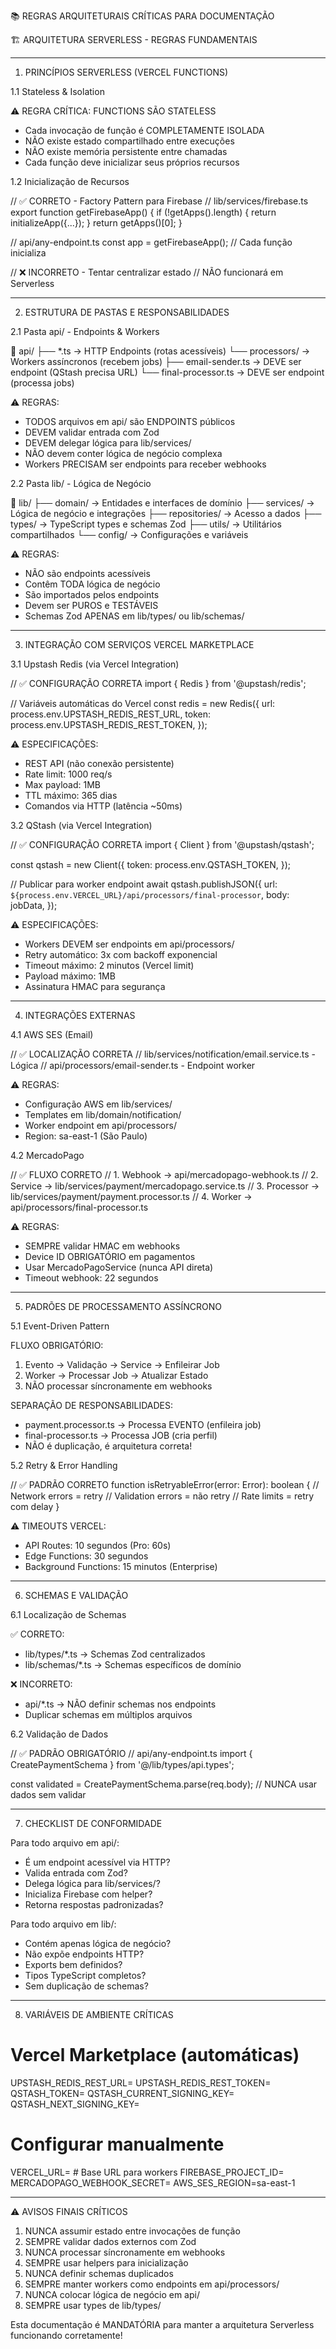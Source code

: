  📚 REGRAS ARQUITETURAIS CRÍTICAS PARA DOCUMENTAÇÃO

  🏗️ ARQUITETURA SERVERLESS - REGRAS FUNDAMENTAIS

  ---
  1. PRINCÍPIOS SERVERLESS (VERCEL FUNCTIONS)

  1.1 Stateless & Isolation

  ⚠️ REGRA CRÍTICA: FUNCTIONS SÃO STATELESS
  - Cada invocação de função é COMPLETAMENTE ISOLADA
  - NÃO existe estado compartilhado entre execuções
  - NÃO existe memória persistente entre chamadas
  - Cada função deve inicializar seus próprios recursos

  1.2 Inicialização de Recursos

  // ✅ CORRETO - Factory Pattern para Firebase
  // lib/services/firebase.ts
  export function getFirebaseApp() {
    if (!getApps().length) {
      return initializeApp({...});
    }
    return getApps()[0];
  }

  // api/any-endpoint.ts
  const app = getFirebaseApp(); // Cada função inicializa

  // ❌ INCORRETO - Tentar centralizar estado
  // NÃO funcionará em Serverless

  ---
  2. ESTRUTURA DE PASTAS E RESPONSABILIDADES

  2.1 Pasta api/ - Endpoints & Workers

  📁 api/
  ├── *.ts              → HTTP Endpoints (rotas acessíveis)
  └── processors/       → Workers assíncronos (recebem jobs)
      ├── email-sender.ts    → DEVE ser endpoint (QStash precisa URL)
      └── final-processor.ts → DEVE ser endpoint (processa jobs)

  ⚠️ REGRAS:
  - TODOS arquivos em api/ são ENDPOINTS públicos
  - DEVEM validar entrada com Zod
  - DEVEM delegar lógica para lib/services/
  - NÃO devem conter lógica de negócio complexa
  - Workers PRECISAM ser endpoints para receber webhooks

  2.2 Pasta lib/ - Lógica de Negócio

  📁 lib/
  ├── domain/          → Entidades e interfaces de domínio
  ├── services/        → Lógica de negócio e integrações
  ├── repositories/    → Acesso a dados
  ├── types/          → TypeScript types e schemas Zod
  ├── utils/          → Utilitários compartilhados
  └── config/         → Configurações e variáveis

  ⚠️ REGRAS:
  - NÃO são endpoints acessíveis
  - Contêm TODA lógica de negócio
  - São importados pelos endpoints
  - Devem ser PUROS e TESTÁVEIS
  - Schemas Zod APENAS em lib/types/ ou lib/schemas/

  ---
  3. INTEGRAÇÃO COM SERVIÇOS VERCEL MARKETPLACE

  3.1 Upstash Redis (via Vercel Integration)

  // ✅ CONFIGURAÇÃO CORRETA
  import { Redis } from '@upstash/redis';

  // Variáveis automáticas do Vercel
  const redis = new Redis({
    url: process.env.UPSTASH_REDIS_REST_URL,
    token: process.env.UPSTASH_REDIS_REST_TOKEN,
  });

  ⚠️ ESPECIFICAÇÕES:
  - REST API (não conexão persistente)
  - Rate limit: 1000 req/s
  - Max payload: 1MB
  - TTL máximo: 365 dias
  - Comandos via HTTP (latência ~50ms)

  3.2 QStash (via Vercel Integration)

  // ✅ CONFIGURAÇÃO CORRETA
  import { Client } from '@upstash/qstash';

  const qstash = new Client({
    token: process.env.QSTASH_TOKEN,
  });

  // Publicar para worker endpoint
  await qstash.publishJSON({
    url: `${process.env.VERCEL_URL}/api/processors/final-processor`,
    body: jobData,
  });

  ⚠️ ESPECIFICAÇÕES:
  - Workers DEVEM ser endpoints em api/processors/
  - Retry automático: 3x com backoff exponencial
  - Timeout máximo: 2 minutos (Vercel limit)
  - Payload máximo: 1MB
  - Assinatura HMAC para segurança

  ---
  4. INTEGRAÇÕES EXTERNAS

  4.1 AWS SES (Email)

  // ✅ LOCALIZAÇÃO CORRETA
  // lib/services/notification/email.service.ts - Lógica
  // api/processors/email-sender.ts - Endpoint worker

  ⚠️ REGRAS:
  - Configuração AWS em lib/services/
  - Templates em lib/domain/notification/
  - Worker endpoint em api/processors/
  - Region: sa-east-1 (São Paulo)

  4.2 MercadoPago

  // ✅ FLUXO CORRETO
  // 1. Webhook → api/mercadopago-webhook.ts
  // 2. Service → lib/services/payment/mercadopago.service.ts
  // 3. Processor → lib/services/payment/payment.processor.ts
  // 4. Worker → api/processors/final-processor.ts

  ⚠️ REGRAS:
  - SEMPRE validar HMAC em webhooks
  - Device ID OBRIGATÓRIO em pagamentos
  - Usar MercadoPagoService (nunca API direta)
  - Timeout webhook: 22 segundos

  ---
  5. PADRÕES DE PROCESSAMENTO ASSÍNCRONO

  5.1 Event-Driven Pattern

  FLUXO OBRIGATÓRIO:
  1. Evento → Validação → Service → Enfileirar Job
  2. Worker → Processar Job → Atualizar Estado
  3. NÃO processar síncronamente em webhooks

  SEPARAÇÃO DE RESPONSABILIDADES:
  - payment.processor.ts → Processa EVENTO (enfileira job)
  - final-processor.ts → Processa JOB (cria perfil)
  - NÃO é duplicação, é arquitetura correta!

  5.2 Retry & Error Handling

  // ✅ PADRÃO CORRETO
  function isRetryableError(error: Error): boolean {
    // Network errors = retry
    // Validation errors = não retry
    // Rate limits = retry com delay
  }

  ⚠️ TIMEOUTS VERCEL:
  - API Routes: 10 segundos (Pro: 60s)
  - Edge Functions: 30 segundos
  - Background Functions: 15 minutos (Enterprise)

  ---
  6. SCHEMAS E VALIDAÇÃO

  6.1 Localização de Schemas

  ✅ CORRETO:
  - lib/types/*.ts → Schemas Zod centralizados
  - lib/schemas/*.ts → Schemas específicos de domínio

  ❌ INCORRETO:
  - api/*.ts → NÃO definir schemas nos endpoints
  - Duplicar schemas em múltiplos arquivos

  6.2 Validação de Dados

  // ✅ PADRÃO OBRIGATÓRIO
  // api/any-endpoint.ts
  import { CreatePaymentSchema } from '@/lib/types/api.types';

  const validated = CreatePaymentSchema.parse(req.body);
  // NUNCA usar dados sem validar

  ---
  7. CHECKLIST DE CONFORMIDADE

  Para todo arquivo em api/:

  - É um endpoint acessível via HTTP?
  - Valida entrada com Zod?
  - Delega lógica para lib/services/?
  - Inicializa Firebase com helper?
  - Retorna respostas padronizadas?

  Para todo arquivo em lib/:

  - Contém apenas lógica de negócio?
  - Não expõe endpoints HTTP?
  - Exports bem definidos?
  - Tipos TypeScript completos?
  - Sem duplicação de schemas?

  ---
  8. VARIÁVEIS DE AMBIENTE CRÍTICAS

  # Vercel Marketplace (automáticas)
  UPSTASH_REDIS_REST_URL=
  UPSTASH_REDIS_REST_TOKEN=
  QSTASH_TOKEN=
  QSTASH_CURRENT_SIGNING_KEY=
  QSTASH_NEXT_SIGNING_KEY=

  # Configurar manualmente
  VERCEL_URL= # Base URL para workers
  FIREBASE_PROJECT_ID=
  MERCADOPAGO_WEBHOOK_SECRET=
  AWS_SES_REGION=sa-east-1

  ---
  ⚠️ AVISOS FINAIS CRÍTICOS

  1. NUNCA assumir estado entre invocações de função
  2. SEMPRE validar dados externos com Zod
  3. NUNCA processar síncronamente em webhooks
  4. SEMPRE usar helpers para inicialização
  5. NUNCA definir schemas duplicados
  6. SEMPRE manter workers como endpoints em api/processors/
  7. NUNCA colocar lógica de negócio em api/
  8. SEMPRE usar types de lib/types/

  Esta documentação é MANDATÓRIA para manter a arquitetura Serverless funcionando corretamente!